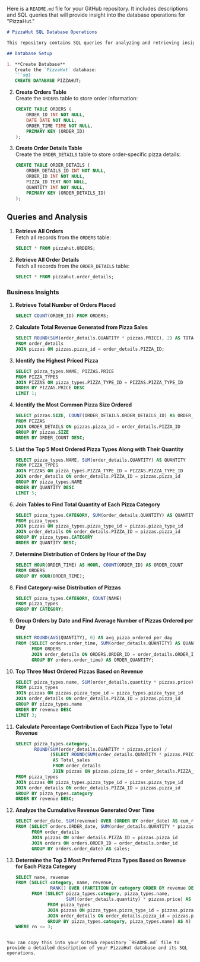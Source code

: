 Here is a `README.md` file for your GitHub repository. It includes descriptions and SQL queries that will provide insight into the database operations for "PizzaHut."

```markdown
# PizzaHut SQL Database Operations

This repository contains SQL queries for analyzing and retrieving insights from a "PizzaHut" database. Below are the operations performed to create and query data in the database related to orders, pizza sales, and revenue analysis.

## Database Setup

1. **Create Database**  
   Create the `PizzaHut` database:
   ```sql
   CREATE DATABASE PIZZAHUT;
   ```

2. **Create Orders Table**  
   Create the `ORDERS` table to store order information:
   ```sql
   CREATE TABLE ORDERS (
       ORDER_ID INT NOT NULL,
       DATE DATE NOT NULL,
       ORDER_TIME TIME NOT NULL,
       PRIMARY KEY (ORDER_ID)
   );
   ```

3. **Create Order Details Table**  
   Create the `ORDER_DETAILS` table to store order-specific pizza details:
   ```sql
   CREATE TABLE ORDER_DETAILS (
       ORDER_DETAILS_ID INT NOT NULL,
       ORDER_ID INT NOT NULL,
       PIZZA_ID TEXT NOT NULL,
       QUANTITY INT NOT NULL,
       PRIMARY KEY (ORDER_DETAILS_ID)
   );
   ```

## Queries and Analysis

1. **Retrieve All Orders**  
   Fetch all records from the `ORDERS` table:
   ```sql
   SELECT * FROM pizzahut.ORDERS;
   ```

2. **Retrieve All Order Details**  
   Fetch all records from the `ORDER_DETAILS` table:
   ```sql
   SELECT * FROM pizzahut.order_details;
   ```

### Business Insights

1. **Retrieve Total Number of Orders Placed**
   ```sql
   SELECT COUNT(ORDER_ID) FROM ORDERS;
   ```

2. **Calculate Total Revenue Generated from Pizza Sales**
   ```sql
   SELECT ROUND(SUM(order_details.QUANTITY * pizzas.PRICE), 2) AS TOTAL_SALES 
   FROM order_details 
   JOIN pizzas ON pizzas.pizza_id = order_details.PIZZA_ID;
   ```

3. **Identify the Highest Priced Pizza**
   ```sql
   SELECT pizza_types.NAME, PIZZAS.PRICE 
   FROM PIZZA_TYPES 
   JOIN PIZZAS ON pizza_types.PIZZA_TYPE_ID = PIZZAS.PIZZA_TYPE_ID 
   ORDER BY PIZZAS.PRICE DESC 
   LIMIT 1;
   ```

4. **Identify the Most Common Pizza Size Ordered**
   ```sql
   SELECT pizzas.SIZE, COUNT(ORDER_DETAILS.ORDER_DETAILS_ID) AS ORDER_COUNT 
   FROM PIZZAS 
   JOIN ORDER_DETAILS ON pizzas.pizza_id = order_details.PIZZA_ID 
   GROUP BY pizzas.SIZE 
   ORDER BY ORDER_COUNT DESC;
   ```

5. **List the Top 5 Most Ordered Pizza Types Along with Their Quantity**
   ```sql
   SELECT pizza_types.NAME, SUM(order_details.QUANTITY) AS QUANTITY 
   FROM PIZZA_TYPES 
   JOIN PIZZAS ON pizza_types.PIZZA_TYPE_ID = PIZZAS.PIZZA_TYPE_ID 
   JOIN order_details ON order_details.PIZZA_ID = pizzas.pizza_id 
   GROUP BY pizza_types.NAME 
   ORDER BY QUANTITY DESC 
   LIMIT 5;
   ```

6. **Join Tables to Find Total Quantity of Each Pizza Category**
   ```sql
   SELECT pizza_types.CATEGORY, SUM(order_details.QUANTITY) AS QUANTITY 
   FROM pizza_types 
   JOIN pizzas ON pizza_types.pizza_type_id = pizzas.pizza_type_id 
   JOIN order_details ON order_details.PIZZA_ID = pizzas.pizza_id 
   GROUP BY pizza_types.CATEGORY 
   ORDER BY QUANTITY DESC;
   ```

7. **Determine Distribution of Orders by Hour of the Day**
   ```sql
   SELECT HOUR(ORDER_TIME) AS HOUR, COUNT(ORDER_ID) AS ORDER_COUNT 
   FROM ORDERS 
   GROUP BY HOUR(ORDER_TIME);
   ```

8. **Find Category-wise Distribution of Pizzas**
   ```sql
   SELECT pizza_types.CATEGORY, COUNT(NAME) 
   FROM pizza_types 
   GROUP BY CATEGORY;
   ```

9. **Group Orders by Date and Find Average Number of Pizzas Ordered per Day**
   ```sql
   SELECT ROUND(AVG(QUANTITY), 0) AS avg_pizza_ordered_per_day 
   FROM (SELECT orders.order_time, SUM(order_details.QUANTITY) AS QUANTITY 
         FROM ORDERS 
         JOIN order_details ON ORDERS.ORDER_ID = order_details.ORDER_ID 
         GROUP BY orders.order_time) AS ORDER_QUANTITY;
   ```

10. **Top Three Most Ordered Pizzas Based on Revenue**
    ```sql
    SELECT pizza_types.name, SUM(order_details.quantity * pizzas.price) AS revenue 
    FROM pizza_types 
    JOIN pizzas ON pizzas.pizza_type_id = pizza_types.pizza_type_id 
    JOIN order_details ON order_details.PIZZA_ID = pizzas.pizza_id 
    GROUP BY pizza_types.name 
    ORDER BY revenue DESC 
    LIMIT 3;
    ```

11. **Calculate Percentage Contribution of Each Pizza Type to Total Revenue**
    ```sql
    SELECT pizza_types.category, 
           ROUND(SUM(order_details.QUANTITY * pizzas.price) / 
                 (SELECT ROUND(SUM(order_details.QUANTITY * pizzas.PRICE), 2) 
                  AS Total_sales 
                  FROM order_details 
                  JOIN pizzas ON pizzas.pizza_id = order_details.PIZZA_ID) * 100, 2) AS revenue
    FROM pizza_types 
    JOIN pizzas ON pizza_types.pizza_type_id = pizzas.pizza_type_id 
    JOIN order_details ON order_details.PIZZA_ID = pizzas.pizza_id 
    GROUP BY pizza_types.category 
    ORDER BY revenue DESC;
    ```

12. **Analyze the Cumulative Revenue Generated Over Time**
    ```sql
    SELECT order_date, SUM(revenue) OVER (ORDER BY order_date) AS cum_revenue 
    FROM (SELECT orders.ORDER_date, SUM(order_details.QUANTITY * pizzas.price) AS revenue 
          FROM order_details 
          JOIN pizzas ON order_details.PIZZA_ID = pizzas.pizza_id 
          JOIN orders ON orders.ORDER_ID = order_details.order_id 
          GROUP BY orders.order_date) AS sales;
    ```

13. **Determine the Top 3 Most Preferred Pizza Types Based on Revenue for Each Pizza Category**
    ```sql
    SELECT name, revenue 
    FROM (SELECT category, name, revenue, 
                 RANK() OVER (PARTITION BY category ORDER BY revenue DESC) AS rn 
          FROM (SELECT pizza_types.category, pizza_types.name, 
                       SUM((order_details.quantity) * pizzas.price) AS revenue 
                FROM pizza_types 
                JOIN pizzas ON pizza_types.pizza_type_id = pizzas.pizza_type_id 
                JOIN order_details ON order_details.pizza_id = pizzas.pizza_id 
                GROUP BY pizza_types.category, pizza_types.name) AS A) AS B 
    WHERE rn <= 3;
    ```




```

You can copy this into your GitHub repository `README.md` file to provide a detailed description of your PizzaHut database and its SQL operations.
